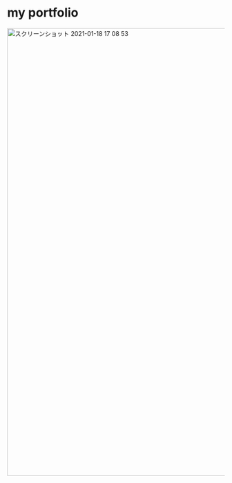 # my portfolio
<img width="1035" alt="スクリーンショット 2021-01-18 17 08 53" src="https://user-images.githubusercontent.com/73518765/105946558-d0e04e80-60aa-11eb-9bbd-797acfa6023b.png">

